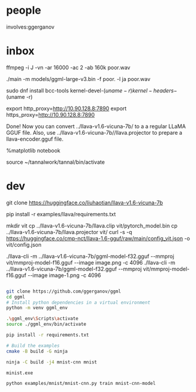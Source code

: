 

# people

involves:ggerganov


# inbox

ffmpeg -i J -vn -ar 16000 -ac 2 -ab 160k poor.wav

./main -m models/ggml-large-v3.bin -f poor. -l ja poor.wav


sudo dnf install bcc-tools kernel-devel-$(uname -r) kernel-headers-$(uname -r)

export http_proxy=http://10.90.128.8:7890
export https_proxy=http://10.90.128.8:7890

Done!
Now you can convert ../llava-v1.6-vicuna-7b/ to a a regular LLaMA GGUF file.
Also, use ../llava-v1.6-vicuna-7b//llava.projector to prepare a llava-encoder.gguf file.

%matplotlib notebook

source ~/tannalwork/tannal/bin/activate

# dev

git clone https://huggingface.co/liuhaotian/llava-v1.6-vicuna-7b

pip install -r examples/llava/requirements.txt



mkdir vit
cp ../llava-v1.6-vicuna-7b/llava.clip vit/pytorch_model.bin
cp ../llava-v1.6-vicuna-7b/llava.projector vit/
curl -s -q https://huggingface.co/cmp-nct/llava-1.6-gguf/raw/main/config_vit.json -o vit/config.json


./llava-cli -m ../llava-v1.6-vicuna-7b/ggml-model-f32.gguf --mmproj vit/mmproj-model-f16.gguf --image image.png -c 4096
./llava-cli -m ../llava-v1.6-vicuna-7b/ggml-model-f32.gguf --mmproj vit/mmproj-model-f16.gguf --image image-1.png -c 4096


```bash

git clone https://github.com/ggerganov/ggml
cd ggml
# Install python dependencies in a virtual environment
python -m venv ggml_env

.\ggml_env\Scripts\activate
source ./ggml_env/bin/activate

pip install -r requirements.txt

# Build the examples
cmake -B build -G ninja

ninja -C build -j4 mnist-cnn mnist

minist.exe

python examples/mnist/mnist-cnn.py train mnist-cnn-model

```